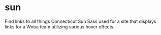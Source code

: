 # sun
Find links to all things Connecticut Sun
Sass used for a site that displays links for a Wnba team utilizing various hover effects.
